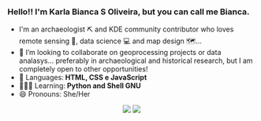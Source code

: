 ### Hello!! I'm Karla Bianca S Oliveira, but you can call me Bianca.
- I'm an archaeologist ⛏️ and KDE community contributor who loves remote sensing 📡, data science 💻 and map design 🗺️...
- 🔭 I’m looking to collaborate on geoprocessing projects or data analasys... preferably in archaeological and historical research, but I am completely open to other opportunities!
- 🦄 Languages:<strong> HTML, CSS e JavaScript </strong>
- 👩🏻‍💻 Learning:<strong> Python and Shell GNU </strong>
- 😄 Pronouns: She/Her

<div align="center"> 
  <a href = "mailto:kbiancasol@gmail.com"><img src="https://img.shields.io/badge/-Gmail-%23333?style=for-the-badge&logo=gmail&logoColor=white" target="_blank"></a>
  <a href="https://www.linkedin.com/in/karlabiancasol/" target="_blank"><img src="https://img.shields.io/badge/-LinkedIn-%230077B5?style=for-the-badge&logo=linkedin&logoColor=white" target="_blank"></a> 
</div>

<!---
kabianca/kabianca is a ✨ special ✨ repository because its `README.md` (this file) appears on your GitHub profile.
You can click the Preview link to take a look at your changes.
--->
